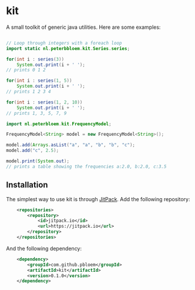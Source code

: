 # kit

A small toolkit of generic java utilities. Here are some examples:


```java

// Loop through integers with a foreach loop
import static nl.peterbbloem.kit.Series.series;

for(int i : series(3))
	System.out.print(i + ' ');
// prints 0 1 2 

for(int i : series(1, 5))
	System.out.print(i + ' ');
// prints 1 2 3 4 

for(int i : series(1, 2, 10))
	System.out.print(i + ' ');
// prints 1, 3, 5, 7, 9
```

```java
import nl.peterbloem.kit.FrequencyModel;

FrequencyModel<String> model = new FrequencyModel<String>();

model.add(Arrays.asList("a", "a", "b", "b", "c");
model.add("c", 2.5);

model.print(System.out);
// prints a table showing the frequencies a:2.0, b:2.0, c:3.5
```

## Installation

The simplest way to use kit is through [JitPack](https://jitpack.io/#pbloem/kit). Add the following repository:

```xml
	<repositories>
		<repository>
		    <id>jitpack.io</id>
		    <url>https://jitpack.io</url>
		</repository>
	</repositories>
```

And the following dependency:

```xml
	<dependency>
	    <groupId>com.github.pbloem</groupId>
	    <artifactId>kit</artifactId>
	    <version>0.1.0</version>
	</dependency>
```


